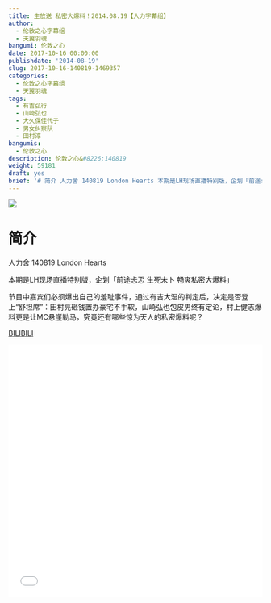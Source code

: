 ```yaml
---
title: 生放送 私密大爆料！2014.08.19【人力字幕组】
author:
  - 伦敦之心字幕组
  - 天翼羽魂
bangumi: 伦敦之心
date: 2017-10-16 00:00:00
publishdate: '2014-08-19'
slug: 2017-10-16-140819-1469357
categories:
  - 伦敦之心字幕组
  - 天翼羽魂
tags:
  - 有吉弘行
  - 山崎弘也
  - 大久保佳代子
  - 男女纠察队
  - 田村淳
bangumis:
  - 伦敦之心
description: 伦敦之心&#8226;140819
weight: 59181
draft: yes
brief: '# 简介 人力舍 140819 London Hearts 本期是LH现场直播特别版，企划「前途忐忑 生死未卜 畅爽私密大爆料」 节目中嘉宾们必须爆出自己的羞耻事件，通过有吉大湿的判定后，决定是否登上“舒坦席”：田村亮砸钱置办豪宅不手软，山崎弘也包皮男终有定论，村上健志爆料更是让MC悬崖勒马，究竟还有哪些惊为天人的私密爆料呢？'
---
```


![](https://i.imgur.com/VYV4vhA.jpg)

# 简介  
人力舍 140819 London Hearts

本期是LH现场直播特别版，企划「前途忐忑 生死未卜 畅爽私密大爆料」

节目中嘉宾们必须爆出自己的羞耻事件，通过有吉大湿的判定后，决定是否登上“舒坦席”：田村亮砸钱置办豪宅不手软，山崎弘也包皮男终有定论，村上健志爆料更是让MC悬崖勒马，究竟还有哪些惊为天人的私密爆料呢？    

  [BILIBILI](https://www.bilibili.com/video/av1469357/)


<div class="vcontainer">  <iframe class='video' src="//www.bilibili.com/blackboard/player.html?aid=1469357" width="100%" height="500" frameborder="0" allowfullscreen="allowfullscreen"></iframe></div>

